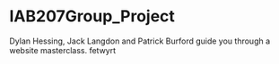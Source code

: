 # IAB207Group_Project
Dylan Hessing, Jack Langdon and Patrick Burford guide you through a website masterclass.
fetwyrt